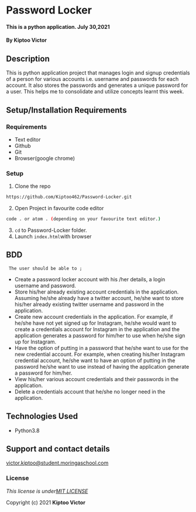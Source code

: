 # Password Locker
####  This is a python application.  July 30,2021
#### By **Kiptoo Victor**

## Description
This is python application project that manages login and signup credentials of a person for various accounts i.e. username and passwords for each account. It also stores the passwords and generates a unique password for a user. This helps me to consolidate and utilize concepts learnt this week.
 
## Setup/Installation Requirements
### Requirements
* Text editor
* Github
* Git
* Browser(google chrome)
  

### Setup
1. Clone the repo

```sh 
https://github.com/Kiptoo462/Password-Locker.git
  ```
2. Open Project in favourite code editor

  ```sh
  code . or atom . (depending on your favourite text editor.)
  ```
3. `cd` to Password-Locker folder.
4. Launch `index.html`with browser



## BDD
     The user should be able to ;
  + Create a password locker account with his /her details, a login username and password.
  + Store his/her already existing account credentials in the application. Assuming he/she already have a twitter account, he/she want to store his/her already existing twitter username and password in the application.
  + Create new account credentials in the application. For example, if he/she have not yet signed up for Instagram, he/she would want to create a credentials account for Instagram in the application and the application generates a password for him/her to use when he/she sign up for Instagram.
  + Have the option of putting in a password that he/she want to use for the new credential account. For example, when creating his/her Instagram credential account, he/she want to have an option of putting in the password he/she want to use instead of having the application generate a password for him/her.
  + View his/her various account credentials and their passwords in the application.
  + Delete a credentials account that he/she no longer need in the application.

## Technologies Used
  * Python3.8

## Support and contact details
victor.kiptoo@student.moringaschool.com

### License
*This license is under[MIT LICENSE](LICENSE.md)*

Copyright (c) 2021 **Kiptoo Victor**